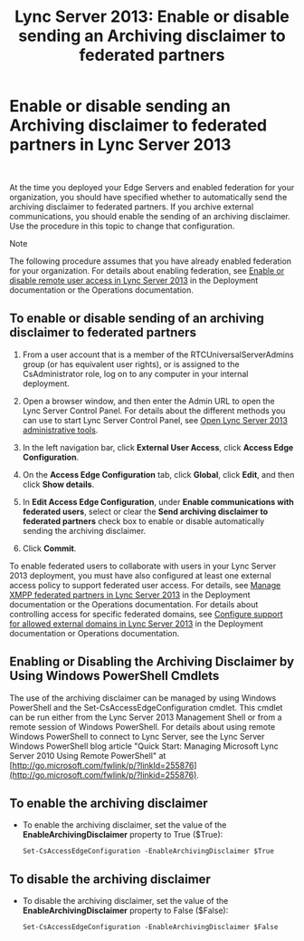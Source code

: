 ﻿---
title: 'Lync Server 2013: Enable or disable sending an Archiving disclaimer to federated partners'
TOCTitle: Enable or disable sending an Archiving disclaimer to federated partners
ms:assetid: c8e9a2fa-9dc1-4e4d-919f-56ece8004864
ms:mtpsurl: https://technet.microsoft.com/en-us/library/Gg182584(v=OCS.15)
ms:contentKeyID: 48185391
ms.date: 07/23/2014
mtps_version: v=OCS.15
---

# Enable or disable sending an Archiving disclaimer to federated partners in Lync Server 2013

 


At the time you deployed your Edge Servers and enabled federation for your organization, you should have specified whether to automatically send the archiving disclaimer to federated partners. If you archive external communications, you should enable the sending of an archiving disclaimer. Use the procedure in this topic to change that configuration.


> [!NOTE]
> The following procedure assumes that you have already enabled federation for your organization. For details about enabling federation, see <A href="lync-server-2013-enable-or-disable-remote-user-access.md">Enable or disable remote user access in Lync Server 2013</A> in the Deployment documentation or the Operations documentation.



## To enable or disable sending of an archiving disclaimer to federated partners

1.  From a user account that is a member of the RTCUniversalServerAdmins group (or has equivalent user rights), or is assigned to the CsAdministrator role, log on to any computer in your internal deployment.

2.  Open a browser window, and then enter the Admin URL to open the Lync Server Control Panel. For details about the different methods you can use to start Lync Server Control Panel, see [Open Lync Server 2013 administrative tools](lync-server-2013-open-lync-server-administrative-tools.md).

3.  In the left navigation bar, click **External User Access**, click **Access Edge Configuration**.

4.  On the **Access Edge Configuration** tab, click **Global**, click **Edit**, and then click **Show details**.

5.  In **Edit Access Edge Configuration**, under **Enable communications with federated users**, select or clear the **Send archiving disclaimer to federated partners** check box to enable or disable automatically sending the archiving disclaimer.

6.  Click **Commit**.

To enable federated users to collaborate with users in your Lync Server 2013 deployment, you must have also configured at least one external access policy to support federated user access. For details, see [Manage XMPP federated partners in Lync Server 2013](lync-server-2013-manage-xmpp-federated-partners-for-your-organization.md) in the Deployment documentation or the Operations documentation. For details about controlling access for specific federated domains, see [Configure support for allowed external domains in Lync Server 2013](lync-server-2013-configure-support-for-allowed-external-domains.md) in the Deployment documentation or Operations documentation.

## Enabling or Disabling the Archiving Disclaimer by Using Windows PowerShell Cmdlets

The use of the archiving disclaimer can be managed by using Windows PowerShell and the Set-CsAccessEdgeConfiguration cmdlet. This cmdlet can be run either from the Lync Server 2013 Management Shell or from a remote session of Windows PowerShell. For details about using remote Windows PowerShell to connect to Lync Server, see the Lync Server Windows PowerShell blog article "Quick Start: Managing Microsoft Lync Server 2010 Using Remote PowerShell" at [http://go.microsoft.com/fwlink/p/?linkId=255876](http://go.microsoft.com/fwlink/p/?linkid=255876).

## To enable the archiving disclaimer

  - To enable the archiving disclaimer, set the value of the **EnableArchivingDisclaimer** property to True ($True):
    
        Set-CsAccessEdgeConfiguration -EnableArchivingDisclaimer $True

## To disable the archiving disclaimer

  - To disable the archiving disclaimer, set the value of the **EnableArchivingDisclaimer** property to False ($False):
    
        Set-CsAccessEdgeConfiguration -EnableArchivingDisclaimer $False

